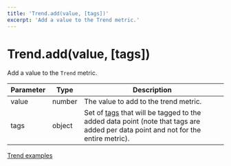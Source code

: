 ```yaml
---
title: 'Trend.add(value, [tags])'
excerpt: 'Add a value to the Trend metric.'
---
```


# Trend.add(value, [tags])

Add a value to the `Trend` metric.

| Parameter | Type   | Description                                                                                                                                                   |
| --------- | ------ | ------------------------------------------------------------------------------------------------------------------------------------------------------------- |
| value     | number | The value to add to the trend metric.                                                                                                                         |
| tags      | object | Set of [tags](https://grafana.com/docs/k6/<K6_VERSION>/using-k6/tags-and-groups) that will be tagged to the added data point (note that tags are added per data point and not for the entire metric). |

[Trend examples](/javascript-api/k6-metrics/trend#examples)
